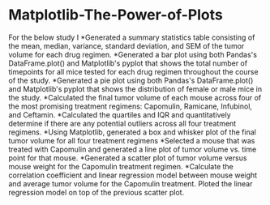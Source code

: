 # Matplotlib-The-Power-of-Plots
For the below study I 
*Generated a summary statistics table consisting of the mean, median, variance, standard deviation, and SEM of the tumor volume for each drug regimen.
*Generated a bar plot using both Pandas's DataFrame.plot() and Matplotlib's pyplot that shows the total number of timepoints for all mice tested for each drug regimen throughout the course of the study.
*Generated a pie plot using both Pandas's DataFrame.plot() and Matplotlib's pyplot that shows the distribution of female or male mice in the study.
*Calculated the final tumor volume of each mouse across four of the most promising treatment regimens: Capomulin, Ramicane, Infubinol, and Ceftamin.
*Calculated the quartiles and IQR and quantitatively determine if there are any potential outliers across all four treatment regimens.
*Using Matplotlib, generated a box and whisker plot of the final tumor volume for all four treatment regimens 
*Selected a mouse that was treated with Capomulin and generated a line plot of tumor volume vs. time point for that mouse.
*Generated a scatter plot of tumor volume versus mouse weight for the Capomulin treatment regimen.
*Calculate the correlation coefficient and linear regression model between mouse weight and average tumor volume for the Capomulin treatment. Ploted the linear regression model on top of the previous scatter plot.
